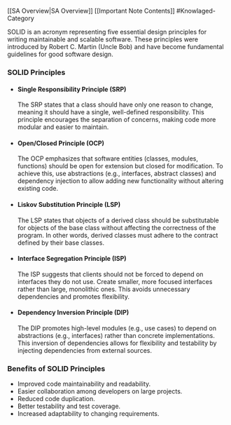 [[SA Overview|SA Overview]] [[Important Note Contents]] #Knowlaged-Category 

SOLID is an acronym representing five essential design principles for writing maintainable and scalable software. These principles were introduced by Robert C. Martin (Uncle Bob) and have become fundamental guidelines for good software design.

### SOLID Principles
- #### Single Responsibility Principle (SRP)
	The SRP states that a class should have only one reason to change, meaning it should have a single, well-defined responsibility. This principle encourages the separation of concerns, making code more modular and easier to maintain.

- #### Open/Closed Principle (OCP)
	The OCP emphasizes that software entities (classes, modules, functions) should be open for extension but closed for modification. To achieve this, use abstractions (e.g., interfaces, abstract classes) and dependency injection to allow adding new functionality without altering existing code.

- #### Liskov Substitution Principle (LSP)
	The LSP states that objects of a derived class should be substitutable for objects of the base class without affecting the correctness of the program. In other words, derived classes must adhere to the contract defined by their base classes.

- #### Interface Segregation Principle (ISP)
	The ISP suggests that clients should not be forced to depend on interfaces they do not use. Create smaller, more focused interfaces rather than large, monolithic ones. This avoids unnecessary dependencies and promotes flexibility.

- #### Dependency Inversion Principle (DIP)
	The DIP promotes high-level modules (e.g., use cases) to depend on abstractions (e.g., interfaces) rather than concrete implementations. This inversion of dependencies allows for flexibility and testability by injecting dependencies from external sources.

### Benefits of SOLID Principles
- Improved code maintainability and readability.
- Easier collaboration among developers on large projects.
- Reduced code duplication.
- Better testability and test coverage.
- Increased adaptability to changing requirements.